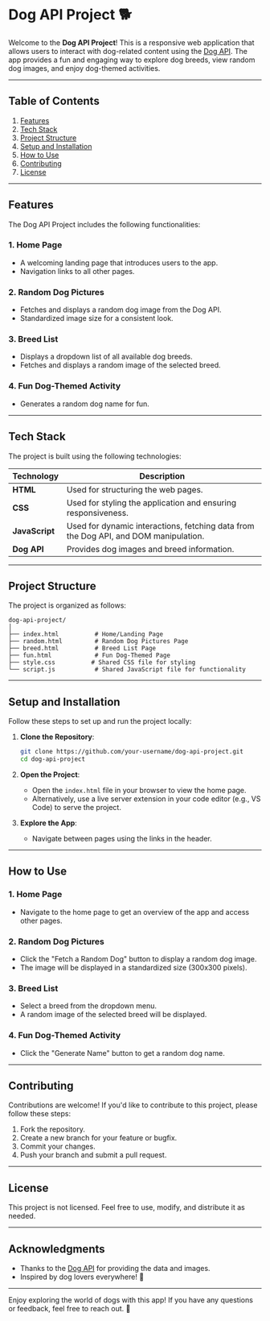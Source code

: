 # Dog API Project 🐕

Welcome to the **Dog API Project**! This is a responsive web application that allows users to interact with dog-related content using the [Dog API](https://dog.ceo/dog-api/). The app provides a fun and engaging way to explore dog breeds, view random dog images, and enjoy dog-themed activities.

---

## **Table of Contents**
1. [Features](#features)
2. [Tech Stack](#tech-stack)
3. [Project Structure](#project-structure)
4. [Setup and Installation](#setup-and-installation)
5. [How to Use](#how-to-use)
6. [Contributing](#contributing)
7. [License](#license)

---

## **Features**
The Dog API Project includes the following functionalities:

### **1. Home Page**
- A welcoming landing page that introduces users to the app.
- Navigation links to all other pages.

### **2. Random Dog Pictures**
- Fetches and displays a random dog image from the Dog API.
- Standardized image size for a consistent look.

### **3. Breed List**
- Displays a dropdown list of all available dog breeds.
- Fetches and displays a random image of the selected breed.

### **4. Fun Dog-Themed Activity**
- Generates a random dog name for fun.

---

## **Tech Stack**
The project is built using the following technologies:

| **Technology**       | **Description**                                                                 |
|-----------------------|---------------------------------------------------------------------------------|
| **HTML**             | Used for structuring the web pages.                                             |
| **CSS**              | Used for styling the application and ensuring responsiveness.                   |
| **JavaScript**       | Used for dynamic interactions, fetching data from the Dog API, and DOM manipulation. |
| **Dog API**          | Provides dog images and breed information.                                      |

---

## **Project Structure**
The project is organized as follows:

```
dog-api-project/
│
├── index.html          # Home/Landing Page
├── random.html         # Random Dog Pictures Page
├── breed.html          # Breed List Page
├── fun.html            # Fun Dog-Themed Page
├── style.css          # Shared CSS file for styling
└── script.js           # Shared JavaScript file for functionality
```

---

## **Setup and Installation**
Follow these steps to set up and run the project locally:

1. **Clone the Repository**:
   ```bash
   git clone https://github.com/your-username/dog-api-project.git
   cd dog-api-project
   ```

2. **Open the Project**:
   - Open the `index.html` file in your browser to view the home page.
   - Alternatively, use a live server extension in your code editor (e.g., VS Code) to serve the project.

3. **Explore the App**:
   - Navigate between pages using the links in the header.

---

## **How to Use**
### **1. Home Page**
- Navigate to the home page to get an overview of the app and access other pages.

### **2. Random Dog Pictures**
- Click the "Fetch a Random Dog" button to display a random dog image.
- The image will be displayed in a standardized size (300x300 pixels).

### **3. Breed List**
- Select a breed from the dropdown menu.
- A random image of the selected breed will be displayed.

### **4. Fun Dog-Themed Activity**
- Click the "Generate Name" button to get a random dog name.

---

## **Contributing**
Contributions are welcome! If you'd like to contribute to this project, please follow these steps:

1. Fork the repository.
2. Create a new branch for your feature or bugfix.
3. Commit your changes.
4. Push your branch and submit a pull request.

---

## **License**
This project is not licensed. Feel free to use, modify, and distribute it as needed.

---

## **Acknowledgments**
- Thanks to the [Dog API](https://dog.ceo/dog-api/) for providing the data and images.
- Inspired by dog lovers everywhere! 🐾

---

Enjoy exploring the world of dogs with this app! If you have any questions or feedback, feel free to reach out. 🐶